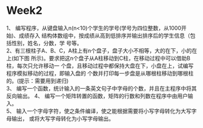 # Week2
1、 编写程序，从键盘输入n(n<10)个学生的学号(学号为四位整数，从1000开始)、成绩存入
结构体数组中，按成绩从高到低排序并输出排序后的学生信息（包括性别，姓名，分数，学
号等。  
2、有三根柱子A、B、C，A柱上有n个盘子，盘子大小不相等，大的在下，小的在上(如下图
所示)。要求把这n个盘子从A柱移动到C柱，在移动过程中可以借助B柱，每次只允许移动一
个盘，且移动过程中都保持大盘在下，小盘在上，试编写程序模拟移动的过程，即输入盘的
个数并打印每一步盘是从哪根柱移动到哪根柱的。(提示：需要用到递归)  
3、 编写一个函数，统计输入的一条英文句子中字母的个数，并且在主程序中将其反向输出。
4、 编写一个矩阵转置的函数，矩阵的行数和列数在程序中由用户输入。  
5、 输入一个字母字符，使之条件编译，使之能根据需要将小写字母转化为大写字母输出，
或将大写字母转化为小写字母输出。  

